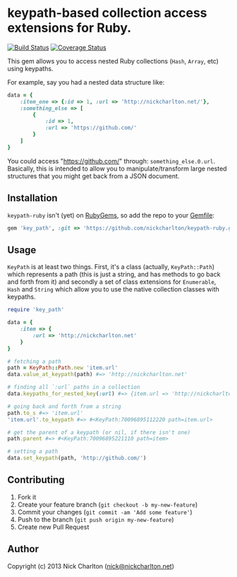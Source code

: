 # keypath-based collection access extensions for Ruby.

[![Build Status](https://travis-ci.org/nickcharlton/keypath-ruby.svg?branch=master)](https://travis-ci.org/nickcharlton/keypath-ruby)
[![Coverage Status](https://img.shields.io/coveralls/nickcharlton/keypath-ruby.svg)](https://coveralls.io/r/nickcharlton/keypath-ruby?branch=master)

This gem allows you to access nested Ruby collections (`Hash`, `Array`, etc) using
keypaths.

For example, say you had a nested data structure like:

```ruby
data = {
    :item_one => {:id => 1, :url => 'http://nickcharlton.net/'},
    :something_else => [
        {
            :id => 1,
            :url => 'https://github.com/'
        }
    ]
}
```

You could access "https://github.com/" through: `something_else.0.url`. Basically,
this is intended to allow you to manipulate/transform large nested structures that
you might get back from a JSON document.

## Installation

`keypath-ruby` isn't (yet) on [RubyGems][], so add the repo to your [Gemfile][]:

```ruby
gem 'key_path', :git => 'https://github.com/nickcharlton/keypath-ruby.git'
```

## Usage

`KeyPath` is at least two things. First, it's a class (actually, `KeyPath::Path`)
which represents a path (this is just a string, and has methods to go back and
forth from it) and secondly a set of class extensions for `Enumerable`, `Hash` and
`String` which allow you to use the native collection classes with keypaths.

```ruby
require 'key_path'

data = {
    :item => {
        :url => 'http://nickcharlton.net'
    }
}

# fetching a path
path = KeyPath::Path.new 'item.url'
data.value_at_keypath(path) #=> 'http://nickcharlton.net'

# finding all `:url` paths in a collection
data.keypaths_for_nested_key(:url) #=> {item.url => 'http://nickcharlton.net'}

# going back and forth from a string
path.to_s #=> 'item.url'
'item.url'.to_keypath #=> #<KeyPath:70096895112220 path=item.url>

# get the parent of a keypath (or nil, if there isn't one)
path.parent #=> #<KeyPath:70096895221110 path=item>

# setting a path
data.set_keypath(path, 'http://github.com/')
```

## Contributing

1. Fork it
2. Create your feature branch (`git checkout -b my-new-feature`)
3. Commit your changes (`git commit -am 'Add some feature'`)
4. Push to the branch (`git push origin my-new-feature`)
5. Create new Pull Request

## Author

Copyright (c) 2013 Nick Charlton (<nick@nickcharlton.net>)

[RubyGems]: http://rubygems.org/
[Gemfile]: http://bundler.io/
